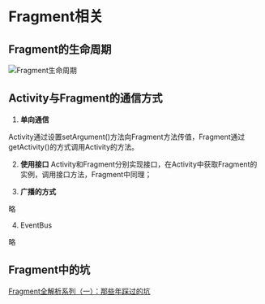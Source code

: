 # Fragment相关

## Fragment的生命周期

![Fragment生命周期](../img/fragment_lifecycle.png)

## Activity与Fragment的通信方式

1. **单向通信**

  Activity通过设置setArgument()方法向Fragment方法传值，Fragment通过getActivity()的方式调用Activity的方法。

2. **使用接口**
    Activity和Fragment分别实现接口，在Activity中获取Fragment的实例，调用接口方法，Fragment中同理；

3. **广播的方式**

  略

4. EventBus

  略

## Fragment中的坑

[Fragment全解析系列（一）：那些年踩过的坑](http://www.jianshu.com/p/d9143a92ad94)
